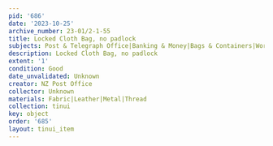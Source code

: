 ```yaml
---
pid: '686'
date: '2023-10-25'
archive_number: 23-01/2-1-55
title: Locked Cloth Bag, no padlock
subjects: Post & Telegraph Office|Banking & Money|Bags & Containers|Work
description: Locked Cloth Bag, no padlock
extent: '1'
condition: Good
date_unvalidated: Unknown
creator: NZ Post Office
collector: Unknown
materials: Fabric|Leather|Metal|Thread
collection: tinui
key: object
order: '685'
layout: tinui_item
---
```

